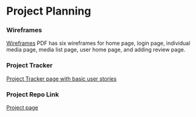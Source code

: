 # Project Planning

### Wireframes

[Wireframes](https://github.com/JulesTheHun/liftoff-assignments/blob/master/P3-Project_Planning/wireframes.pdf)
PDF has six wireframes for home page, login page, individual media page, media list page, user home page, and adding review page.

### Project Tracker

[Project Tracker page with basic user stories](https://www.pivotaltracker.com/n/projects/2237375)

### Project Repo Link

[Project page](https://github.com/JulesTheHun/media-review)
